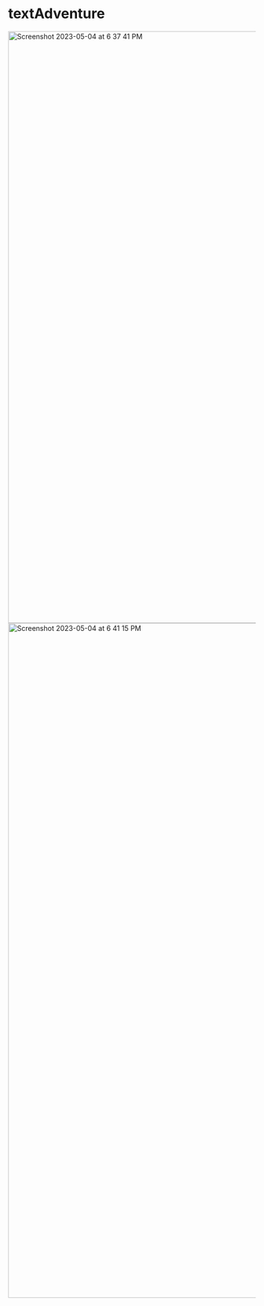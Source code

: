 # textAdventure
<img width="1205" alt="Screenshot 2023-05-04 at 6 37 41 PM" src="https://user-images.githubusercontent.com/104399321/236500995-2e0ae24e-50cd-4364-9541-454e34b8def7.png">
<img width="1374" alt="Screenshot 2023-05-04 at 6 41 15 PM" src="https://user-images.githubusercontent.com/104399321/236501026-aba15d0e-4f5b-406b-9b6d-e4a918e6cfdc.png">

